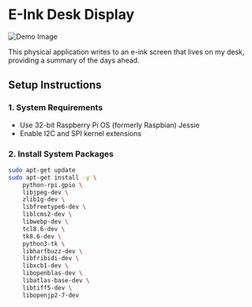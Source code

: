 # E-Ink Desk Display

![Demo Image](demo.jpg)

This physical application writes to an e-ink screen that lives on my desk, providing a summary of the days ahead.

## Setup Instructions

### 1. System Requirements
- Use 32-bit Raspberry Pi OS (formerly Raspbian) Jessie
- Enable I2C and SPI kernel extensions

### 2. Install System Packages
```bash
sudo apt-get update
sudo apt-get install -y \
    python-rpi.gpio \
    libjpeg-dev \
    zlib1g-dev \
    libfreetype6-dev \
    liblcms2-dev \
    libwebp-dev \
    tcl8.6-dev \
    tk8.6-dev \
    python3-tk \
    libharfbuzz-dev \
    libfribidi-dev \
    libxcb1-dev \
    libopenblas-dev \
    libatlas-base-dev \
    libtiff5-dev \
    libopenjp2-7-dev